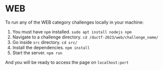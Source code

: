 # WEB

To run any of the WEB category challenges locally in your machine:

1. You must have `npm` installed.
   `sudo apt install nodejs npm`
2. Navigate to a challenge directory.
   `cd /ductf-2023/web/challenge_name/`
3. Go inside `src` directory.
   `cd src/`
4. Install the dependencies.
   `npm install`
5. Start the server.
   `npm run`

And you will be ready to access the page on `localhost:port`
